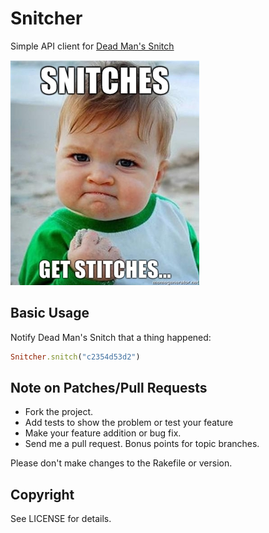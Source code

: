 # Snitcher

Simple API client for [Dead Man's Snitch](https://deadmanssnitch.com)

![Snitches get Stitches](doc/get_them_stitches.jpg)

## Basic Usage

Notify Dead Man's Snitch that a thing happened:
```ruby
Snitcher.snitch("c2354d53d2")
```

## Note on Patches/Pull Requests

* Fork the project.
* Add tests to show the problem or test your feature
* Make your feature addition or bug fix.
* Send me a pull request. Bonus points for topic branches.

Please don't make changes to the Rakefile or version.

## Copyright

See LICENSE for details.
